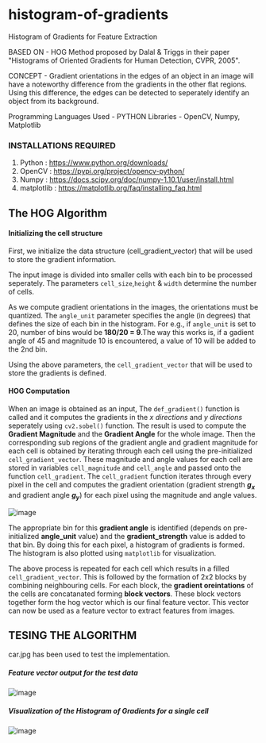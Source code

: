 # histogram-of-gradients

Histogram of Gradients for Feature Extraction

BASED ON - HOG Method proposed by Dalal & Triggs in their paper "Histograms of Oriented Gradients for Human Detection, CVPR, 2005".

CONCEPT - Gradient orientations in the edges of an object in an image will have a noteworthy difference from the gradients in the other flat regions. Using this difference, the edges can be detected to seperately identify an object from its background. 

Programming Languages Used - PYTHON
Libraries  - OpenCV, Numpy, Matplotlib


### INSTALLATIONS REQUIRED

1. Python : https://www.python.org/downloads/
2. OpenCV : https://pypi.org/project/opencv-python/
3. Numpy  : https://docs.scipy.org/doc/numpy-1.10.1/user/install.html
4. matplotlib : https://matplotlib.org/faq/installing_faq.html


## The HOG Algorithm


#### Initializing the cell structure

First, we initialize the data structure (cell_gradient_vector) that will be used to store the gradient information.

The input image is divided into smaller cells with each bin to be processed seperately. The parameters `cell_size`,`height` & `width` determine the number of cells. 

As we compute gradient orientations in the images, the orientations must be quantized. The `angle_unit` parameter specifies the angle (in degrees) that defines the size of each bin in the histogram. For e.g., if `angle_unit` is set to 20, number of bins would be **180/20 = 9**.The way this works is, if a gadient angle of 45 and magnitude 10 is encountered, a value of 10 will be added to the 2nd bin.

Using the above parameters, the `cell_gradient_vector` that will be used to store the gradients is defined.



#### HOG Computation

When an image is obtained as an input, The `def_gradient()` function is called and it computes the gradients in the *x directions* and *y directions* seperately using `cv2.sobel()` function. The result is used to compute the **Gradient Magnitude** and the **Gradient Angle** for the whole image. Then the corresponding sub regions of the gradient angle and gradient magnitude for each cell is obtained by iterating through each cell using the pre-initialized `cell_gradient_vector`. These magnitude and angle values for each cell are stored in variables `cell_magnitude` and `cell_angle` and passed onto the function `cell_gradient`. The `cell_gradient` function iterates through every pixel in the cell and computes the gradient orientation (gradient strength ***g<sub>x</sub>*** and gradient angle ***g<sub>y</sub>***) for each pixel using the magnitude and angle values. 

![image](https://github.com/mirshaadrayiz/histogram-of-gradients/assets/147004775/272af5b2-3d14-4c6c-8d7d-1b90a003c570)


The appropriate bin for this **gradient angle** is identified (depends on pre-initialized **angle_unit** value) and the **gradient_strength** value is added to that bin. By doing this for each pixel, a histogram of gradients is formed. The histogram is also plotted using `matplotlib` for visualization.

The above process is repeated for each cell which results in a filled `cell_gradient_vector`. This is followed by the formation of 2x2 blocks by combining neighbouring cells. For each block, the **gradient oreintations** of the cells are concatanated forming **block vectors**. These block vectors together form the hog vector which is our final feature vector. This vector can now be used as a feature vector to extract features from images. 

## TESING THE ALGORITHM

car.jpg has been used to test the implementation.

##### Feature vector output for the test data

![image](https://github.com/mirshaadrayiz/histogram-of-gradients/assets/147004775/e65c1a66-00d1-46e4-9ce6-c5b2baea05b1)

##### Visualization of the Histogram of Gradients for a single cell

![image](https://github.com/mirshaadrayiz/histogram-of-gradients/assets/147004775/a111a7e9-471a-43b6-8c92-dd6897270044)
